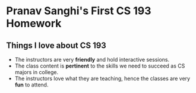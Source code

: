 # Pranav Sanghi's First CS 193 Homework

## Things I love about CS 193

- The instructors are very **friendly** and hold interactive sessions.
- The class content is **pertinent** to the skills we need to succeed as CS majors in college.
- The instructors love what they are teaching, hence the classes are very **fun** to attend.
